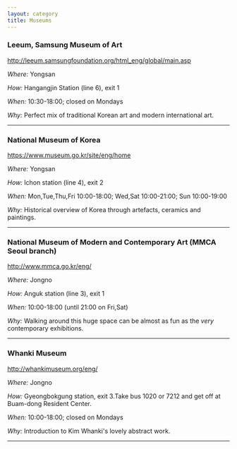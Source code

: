 ```yaml
---
layout: category
title: Museums 
---
```


### Leeum, Samsung Museum of Art

<http://leeum.samsungfoundation.org/html_eng/global/main.asp>

_Where:_ Yongsan

_How:_ Hangangjin Station (line 6), exit 1

_When:_ 10:30-18:00; closed on Mondays

_Why:_ Perfect mix of traditional Korean art and modern international art.

------

### National Museum of Korea

<https://www.museum.go.kr/site/eng/home>

_Where:_ Yongsan

_How:_ Ichon station (line 4), exit 2

_When:_ Mon,Tue,Thu,Fri 10:00-18:00; Wed,Sat 10:00-21:00; Sun 10:00-19:00

_Why:_ Historical overview of Korea through artefacts, ceramics and paintings.

------

### National Museum of Modern and Contemporary Art (MMCA Seoul branch)

<http://www.mmca.go.kr/eng/>

_Where:_ Jongno

_How:_ Anguk station (line 3), exit 1

_When:_ 10:00-18:00 (until 21:00 on Fri,Sat)

_Why:_ Walking around this huge space can be almost as fun as the _very_ contemporary exhibitions.

------

### Whanki Museum

<http://whankimuseum.org/eng/>

_Where:_ Jongno

_How:_ Gyeongbokgung station, exit 3.Take bus 1020 or 7212 and get off at Buam-dong Resident Center.

_When:_ 10:00-18:00; closed on Mondays

_Why:_ Introduction to Kim Whanki's lovely abstract work.

------
